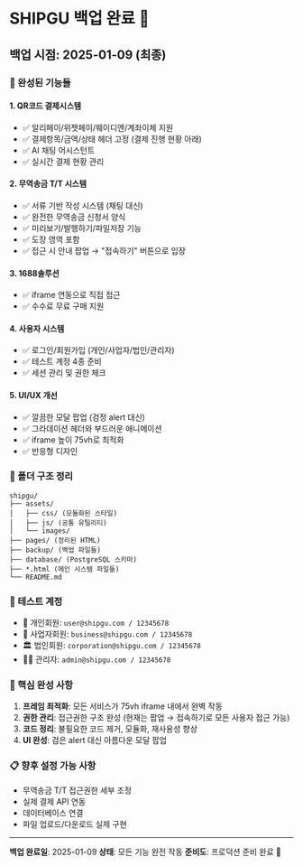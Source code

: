 # SHIPGU 백업 완료 📁

## 백업 시점: 2025-01-09 (최종)

### 🎯 완성된 기능들

#### 1. QR코드 결제시스템
- ✅ 알리페이/위챗페이/웨이디엔/계좌이체 지원
- ✅ 결제항목/금액/상태 헤더 고정 (결제 진행 현황 아래)
- ✅ AI 채팅 어시스턴트
- ✅ 실시간 결제 현황 관리

#### 2. 무역송금 T/T 시스템  
- ✅ 서류 기반 작성 시스템 (채팅 대신)
- ✅ 완전한 무역송금 신청서 양식
- ✅ 미리보기/발행하기/파일저장 기능
- ✅ 도장 영역 포함
- ✅ 접근 시 안내 팝업 → "접속하기" 버튼으로 입장

#### 3. 1688솔루션
- ✅ iframe 연동으로 직접 접근
- ✅ 수수료 무료 구매 지원

#### 4. 사용자 시스템
- ✅ 로그인/회원가입 (개인/사업자/법인/관리자)
- ✅ 테스트 계정 4종 준비
- ✅ 세션 관리 및 권한 체크

#### 5. UI/UX 개선
- ✅ 깔끔한 모달 팝업 (검정 alert 대신)
- ✅ 그라데이션 헤더와 부드러운 애니메이션
- ✅ iframe 높이 75vh로 최적화
- ✅ 반응형 디자인

### 📁 폴더 구조 정리
```
shipgu/
├── assets/
│   ├── css/ (모듈화된 스타일)
│   ├── js/ (공통 유틸리티)
│   └── images/
├── pages/ (정리된 HTML)
├── backup/ (백업 파일들)
├── database/ (PostgreSQL 스키마)
├── *.html (메인 시스템 파일들)
└── README.md
```

### 🧪 테스트 계정
- 👤 개인회원: `user@shipgu.com / 12345678`
- 🏢 사업자회원: `business@shipgu.com / 12345678`  
- 🏛️ 법인회원: `corporation@shipgu.com / 12345678`
- 👨‍💼 관리자: `admin@shipgu.com / 12345678`

### 🚀 핵심 완성 사항
1. **프레임 최적화**: 모든 서비스가 75vh iframe 내에서 완벽 작동
2. **권한 관리**: 접근권한 구조 완성 (현재는 팝업 → 접속하기로 모든 사용자 접근 가능)
3. **코드 정리**: 불필요한 코드 제거, 모듈화, 재사용성 향상
4. **UI 완성**: 검은 alert 대신 아름다운 모달 팝업

### 📋 향후 설정 가능 사항
- 무역송금 T/T 접근권한 세부 조정
- 실제 결제 API 연동
- 데이터베이스 연결
- 파일 업로드/다운로드 실제 구현

---
**백업 완료일**: 2025-01-09
**상태**: 모든 기능 완전 작동
**준비도**: 프로덕션 준비 완료 🎯